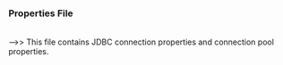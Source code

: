 <h3>Properties File</h3><br>
-->> This file contains JDBC connection properties and connection pool properties.
